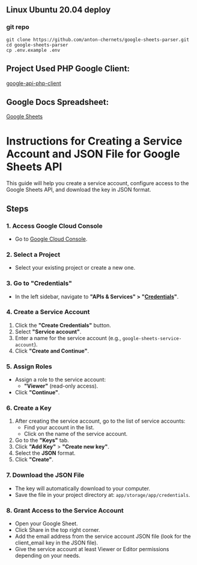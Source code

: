 ## Linux Ubuntu 20.04 deploy
### git repo

```Shell
git clone https://github.com/anton-chernets/google-sheets-parser.git
cd google-sheets-parser
cp .env.example .env
```

## Project Used PHP Google Client:
[google-api-php-client](https://github.com/googleapis/google-api-php-client/)

## Google Docs Spreadsheet:
[Google Sheets](https://developers.google.com/sheets/api/reference/rest?apix=true&hl=en)

# Instructions for Creating a Service Account and JSON File for Google Sheets API

This guide will help you create a service account, configure access to the Google Sheets API, and download the key in JSON format.

## Steps

### 1. Access Google Cloud Console
- Go to [Google Cloud Console](https://console.cloud.google.com/).

### 2. Select a Project
- Select your existing project or create a new one.

### 3. Go to "Credentials"
- In the left sidebar, navigate to **"APIs & Services" > "[Credentials](https://console.cloud.google.com/apis/credentials?hl=en)"**.

### 4. Create a Service Account
1. Click the **"Create Credentials"** button.
2. Select **"Service account"**.
3. Enter a name for the service account (e.g., `google-sheets-service-account`).
4. Click **"Create and Continue"**.

### 5. Assign Roles
- Assign a role to the service account:
   - **"Viewer"** (read-only access).
- Click **"Continue"**.

### 6. Create a Key
1. After creating the service account, go to the list of service accounts:
   - Find your account in the list.
   - Click on the name of the service account.
2. Go to the **"Keys"** tab.
3. Click **"Add Key"** > **"Create new key"**.
4. Select the **JSON** format.
5. Click **"Create"**.

### 7. Download the JSON File
- The key will automatically download to your computer.
- Save the file in your project directory at: `app/storage/app/credentials`.

### 8. Grant Access to the Service Account
- Open your Google Sheet.
- Click Share in the top right corner.
- Add the email address from the service account JSON file (look for the client_email key in the JSON file).
- Give the service account at least Viewer or Editor permissions depending on your needs.
